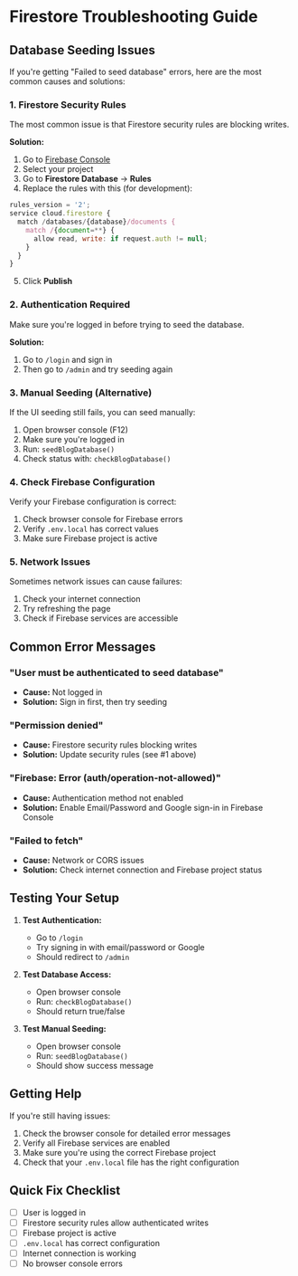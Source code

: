 # Firestore Troubleshooting Guide

## Database Seeding Issues

If you're getting "Failed to seed database" errors, here are the most common causes and solutions:

### 1. **Firestore Security Rules**

The most common issue is that Firestore security rules are blocking writes. 

**Solution:**
1. Go to [Firebase Console](https://console.firebase.google.com/)
2. Select your project
3. Go to **Firestore Database** → **Rules**
4. Replace the rules with this (for development):

```javascript
rules_version = '2';
service cloud.firestore {
  match /databases/{database}/documents {
    match /{document=**} {
      allow read, write: if request.auth != null;
    }
  }
}
```

5. Click **Publish**

### 2. **Authentication Required**

Make sure you're logged in before trying to seed the database.

**Solution:**
1. Go to `/login` and sign in
2. Then go to `/admin` and try seeding again

### 3. **Manual Seeding (Alternative)**

If the UI seeding still fails, you can seed manually:

1. Open browser console (F12)
2. Make sure you're logged in
3. Run: `seedBlogDatabase()`
4. Check status with: `checkBlogDatabase()`

### 4. **Check Firebase Configuration**

Verify your Firebase configuration is correct:

1. Check browser console for Firebase errors
2. Verify `.env.local` has correct values
3. Make sure Firebase project is active

### 5. **Network Issues**

Sometimes network issues can cause failures:

1. Check your internet connection
2. Try refreshing the page
3. Check if Firebase services are accessible

## Common Error Messages

### "User must be authenticated to seed database"
- **Cause:** Not logged in
- **Solution:** Sign in first, then try seeding

### "Permission denied"
- **Cause:** Firestore security rules blocking writes
- **Solution:** Update security rules (see #1 above)

### "Firebase: Error (auth/operation-not-allowed)"
- **Cause:** Authentication method not enabled
- **Solution:** Enable Email/Password and Google sign-in in Firebase Console

### "Failed to fetch"
- **Cause:** Network or CORS issues
- **Solution:** Check internet connection and Firebase project status

## Testing Your Setup

1. **Test Authentication:**
   - Go to `/login`
   - Try signing in with email/password or Google
   - Should redirect to `/admin`

2. **Test Database Access:**
   - Open browser console
   - Run: `checkBlogDatabase()`
   - Should return true/false

3. **Test Manual Seeding:**
   - Open browser console
   - Run: `seedBlogDatabase()`
   - Should show success message

## Getting Help

If you're still having issues:

1. Check the browser console for detailed error messages
2. Verify all Firebase services are enabled
3. Make sure you're using the correct Firebase project
4. Check that your `.env.local` file has the right configuration

## Quick Fix Checklist

- [ ] User is logged in
- [ ] Firestore security rules allow authenticated writes
- [ ] Firebase project is active
- [ ] `.env.local` has correct configuration
- [ ] Internet connection is working
- [ ] No browser console errors
